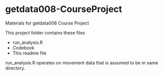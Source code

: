 getdata008-CourseProject
========================

Materials for getdata008 Course Project

This project folder contains these files

- run_analysis.R
- Codebook
- This readme file

run_analysis.R operates on movement data that is assumed to be in same directory.
